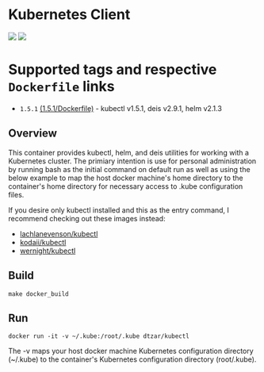 # Kubernetes Client

[![](https://images.microbadger.com/badges/image/dtzar/kubectl.svg)](https://microbadger.com/images/dtzar/kubectl "Get your own image badge on microbadger.com")
[![](https://images.microbadger.com/badges/version/dtzar/kubectl.svg)](https://microbadger.com/images/dtzar/kubectl "Get your own version badge on microbadger.com")

# Supported tags and respective `Dockerfile` links

* `1.5.1`    [(1.5.1/Dockerfile)](https://github.com/dtzar/kubectl/blob/1.5.1/Dockerfile) - kubectl v1.5.1, deis v2.9.1, helm v2.1.3

## Overview

This container provides kubectl, helm, and deis utilities for working with a Kubernetes cluster.  The primiary intention is use for personal administration by running bash as the initial command on default run as well as using the below example to map the host docker machine's home directory to the container's home directory for necessary access to .kube configuration files.

If you desire only kubectl installed and this as the entry command, I recommend checking out these images instead:
* [lachlanevenson/kubectl](https://hub.docker.com/r/lachlanevenson/k8s-kubectl/)
* [kodaii/kubectl](https://hub.docker.com/r/koudaiii/kubectl/)
* [wernight/kubectl](https://hub.docker.com/r/wernight/kubectl/)

## Build

`make docker_build`

## Run

`docker run -it -v ~/.kube:/root/.kube dtzar/kubectl`

The -v maps your host docker machine Kubernetes configuration directory (~/.kube) to the container's Kubernetes configuration directory (root/.kube).
